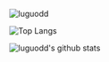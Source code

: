 ![luguodd](https://count.getloli.com/get/@luguodd)

![Top Langs](https://github-readme-stats.vercel.app/api/top-langs/?username=luguodd&layout=compact&theme=buefy)

![luguodd's github stats](https://github-readme-stats.vercel.app/api?username=luguodd&count_private=true&show_icons=true&count_private=true&theme=buefy)

<!-- 建议将该README移动至"luguodd/luguodd">
